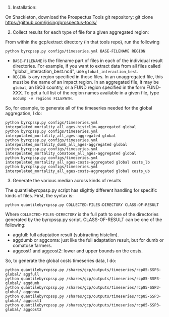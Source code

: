 1. Installation:

On Shackleton, download the Prospectus Tools git repository:
git clone https://github.com/jrising/prospectus-tools/

2. Collect results for each type of file for a given aggregated region:

From within the gcp/extract directory (in that tools repo), run the following
```
python byrcpssp.py configs/timeseries.yml BASE-FILENAME REGION
```

- `BASE-FILENAME` is the filename part of files in each of the individual result directories.  For example, if you want to extract data from all files called "global_interaction_best.nc4", use `global_interaction_best`.
- `REGION` is any region specified in those files.  In an unaggregated file, this must be the name of an impact region.  In an aggregated file, it may be `global`, an ISO3 country, or a FUND region specified in the form FUND-XXX.  To get a full list of the region names available in a given file, type `ncdump -v regions FILEPATH`.

So, for example, to generate all of the timeseries needed for the global aggregation, I do:

```
python byrcpssp.py configs/timeseries.yml interpolated_mortality_all_ages-histclim-aggregated global
python byrcpssp.py configs/timeseries.yml interpolated_mortality_all_ages-aggregated global
python byrcpssp.py configs/timeseries.yml interpolated_mortality_dumb_all_ages-aggregated global
python byrcpssp.py configs/timeseries.yml interpolated_mortality_comatose_all_ages-aggregated global
python byrcpssp.py configs/timeseries.yml interpolated_mortality_all_ages-costs-aggregated global costs_lb
python byrcpssp.py configs/timeseries.yml interpolated_mortality_all_ages-costs-aggregated global costs_ub
```

3. Generate the various median across kinds of results

The quantilebyrcpssp.py script has slightly different handling for specific kinds of files.  First, the syntax is:

```
python quantilebyrcpssp.py COLLECTED-FILES-DIRECTORY CLASS-OF-RESULT
```

Where `COLLECTED-FILES-DIRECTORY` is the full path to one of the directories generated by the byrcpssp.py script.  CLASS-OF-RESULT can be one of the following:

 - aggfull: full adaptation result (subtracting histclim).
 - aggdumb or aggcoma: just like the full adaptation result, but for dumb or comatose farmers.
 - aggcost1 and aggcost2: lower and upper bounds on the costs.

So, to generate the global costs timeseries data, I do:

```
python quantilebyrcpssp.py /shares/gcp/outputs/timeseries/rcp85-SSP3-global/ aggfull
python quantilebyrcpssp.py /shares/gcp/outputs/timeseries/rcp85-SSP3-global/ aggdumb
python quantilebyrcpssp.py /shares/gcp/outputs/timeseries/rcp85-SSP3-global/ aggcoma
python quantilebyrcpssp.py /shares/gcp/outputs/timeseries/rcp85-SSP3-global/ aggcost1
python quantilebyrcpssp.py /shares/gcp/outputs/timeseries/rcp85-SSP3-global/ aggcost2
```
